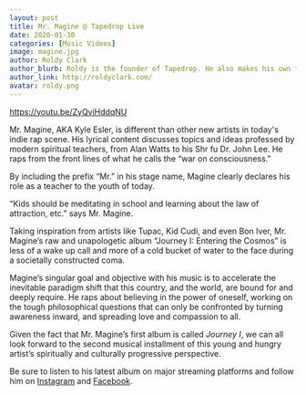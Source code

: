 ```yaml
---
layout: post
title: Mr. Magine @ Tapedrop Live
date: 2020-01-30
categories: [Music Videos]
image: magine.jpg
author: Roldy Clark
author_blurb: Roldy is the founder of Tapedrop. He also makes his own films and music.
author_link: http://roldyclark.com/
avatar: roldy.png
---
```


https://youtu.be/ZyQviHddqNU

Mr. Magine, AKA Kyle Esler, is different than other new artists in today's indie rap scene. His lyrical content discusses topics and ideas professed by modern spiritual teachers, from Alan Watts to his Shr fu Dr. John Lee. He raps from the front lines of what he calls the “war on consciousness.”

By including the prefix “Mr.” in his stage name, Magine clearly declares his role as a teacher to the youth of today.

“Kids should be meditating in school and learning about the law of attraction, etc.” says Mr. Magine.

Taking inspiration from artists like Tupac, Kid Cudi, and even Bon Iver, Mr. Magine’s raw and unapologetic album “Journey I: Entering the Cosmos” is less of a wake up call and more of a cold bucket of water to the face during a societally constructed coma.

Magine’s singular goal and objective with his music is to accelerate the inevitable paradigm shift that this country, and the world, are bound for and deeply require. He raps about believing in the power of oneself, working on the tough philosophical questions that can only be confronted by turning awareness inward, and spreading love and compassion to all.

Given the fact that Mr. Magine’s first album is called _Journey I_, we can all look forward to the second musical installment of this young and hungry artist’s spiritually and culturally progressive perspective.

Be sure to listen to his latest album on major streaming platforms and follow him on [Instagram](https://www.instagram.com/mr.magine/) and [Facebook](https://www.facebook.com/Mr.Magine/).
